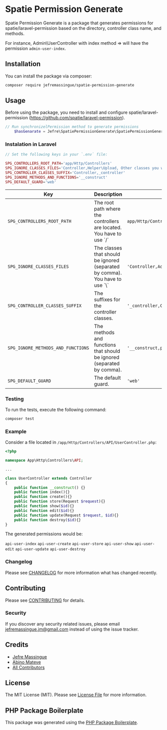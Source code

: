 # Spatie Permission Generate

Spatie Permission Generate is a package that generates permissions for spatie/laravel-permission based on the directory, controller class name, and methods. 

For instance, Admin\UserController with index method => will have the permission `admin-user-index`.

## Installation

You can install the package via composer:

```bash
composer require jefremassingue/spatie-permission-generate
```

## Usage

Before using the package, you need to install and configure spatie/laravel-permission (https://github.com/spatie/laravel-permission).
``` php
// Run synchronizelPermission method to generate permissions
    $hasGenarate = Jefre\SpatiePermissionGenerate\SpatiePermissionGenerate::synchronizelPermission();

```
### Instalation in Laravel

``` php
// Set the following keys in your `.env` file:

SPG_CONTROLLERS_ROOT_PATH='app/Http/Controllers'
SPG_IGNORE_CLASSES_FILES='Controller,Helper\Upload, Other classes you want ignore'
SPG_CONTROLLER_CLASSES_SUFFIX='Controller,_controller'
SPG_IGNORE_METHODS_AND_FUNCTIONS='__construct'
SPG_DEFAULT_GUARD='web'

```
<table><thead><tr><th>Key</th><th>Description</th><th>Example</th></tr></thead><tbody><tr><td><code>SPG_CONTROLLERS_ROOT_PATH</code></td><td>The root path where the controllers are located. You have to use `/`</td><td><code>app/Http/Controllers</code></td></tr><tr><td><code>SPG_IGNORE_CLASSES_FILES</code></td><td>The classes that should be ignored (separated by comma). You have to use `\`</td><td><code>'Controller,Admin\PermissionGeneratorController,Helper\Upload'</code></td></tr><tr><td><code>SPG_CONTROLLER_CLASSES_SUFFIX</code></td><td>The suffixes for the controller classes.</td><td><code>'_controller,Controller'</code></td></tr><tr><td><code>SPG_IGNORE_METHODS_AND_FUNCTIONS</code></td><td>The methods and functions that should be ignored (separated by comma).</td><td><code>'__construct,pay'</code></td></tr><tr><td><code>SPG_DEFAULT_GUARD</code></td><td>The default guard.</td><td><code>'web'</code></td></tr></tbody></table>


### Testing

To run the tests, execute the following command:
``` bash
composer test
```

### Example

Consider a file located in `/app/Http/Controllers/API/UserController.php`:

``` php
<?php

namespace App\Http\Controllers\API;

...

class UserController extends Controller
{
    public function __construct() {}
    public function index(){}
    public function create(){}
    public function store(Request $request){}
    public function show($id){}
    public function edit($id){}
    public function update(Request $request, $id){}
    public function destroy($id){}
}

```
The generated permissions would be:

`api-user-index`
`api-user-create`
`api-user-store`
`api-user-show`
`api-user-edit`
`api-user-update`
`api-user-destroy`

### Changelog

Please see [CHANGELOG](CHANGELOG.md) for more information what has changed recently.

## Contributing

Please see [CONTRIBUTING](CONTRIBUTING.md) for details.

### Security

If you discover any security related issues, please email jefremassingue.jm@gmail.com instead of using the issue tracker.

## Credits

- [Jefre Massingue](https://github.com/jefremassingue)
- [Abino Mateve](https://github.com/Albinomateve)
- [All Contributors](../../contributors)

## License

The MIT License (MIT). Please see [License File](LICENSE.md) for more information.

## PHP Package Boilerplate

This package was generated using the [PHP Package Boilerplate](https://laravelpackageboilerplate.com).
